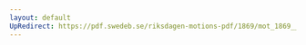```yaml
---
layout: default
UpRedirect: https://pdf.swedeb.se/riksdagen-motions-pdf/1869/mot_1869__ak__00283/mot_1869__ak__00283_001.pdf
---
```


